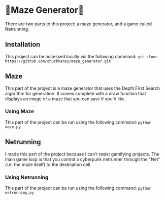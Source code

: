 # 🚪Maze Generator🚪

There are two parts to this project: a maze generator, and a game called Netrunning.

## Installation

This project can be accessed locally via the following command: `git clone https://github.com/chuckkanoy/maze_generator.git`

## Maze

This part of the project is a maze generator that uses the Depth First Search algorithm for generation. It comes complete with a draw function that displays an image of a maze that you can save if you'd like.

### Using Maze

This part of the project can be run using the following command: `python maze.py`

## Netrunning

I made this part of the project because I can't resist gamifying projects. The main game loop is that you control a cyberpunk netrunner through the "Net" (i.e. the maze itself) to the destination cell.

### Using Netrunning

This part of the project can be run using the following command: `python netrunning.py`
